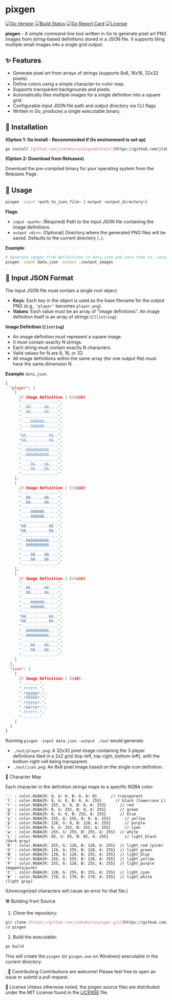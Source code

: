 # pixgen

[![Go Version][go-shield]][go-url]
[![Build Status][build-shield]][build-url]
[![Go Report Card][report-shield]][report-url]
[![License][license-shield]][license-url]

**pixgen** - A simple command-line tool written in Go to generate pixel art PNG images from string-based definitions stored in a JSON file. It supports tiling multiple small images into a single grid output.

## ✨ Features

- Generate pixel art from arrays of strings (supports 8x8, 16x16, 32x32 pixels).
- Define colors using a simple character-to-color map.
- Supports transparent backgrounds and pixels.
- Automatically tiles multiple images for a single definition into a square grid.
- Configurable input JSON file path and output directory via CLI flags.
- Written in Go, produces a single executable binary.

## 💾 Installation

**(Option 1: Go Install - Recommended if Go environment is set up)**

```bash
go install [github.com/jtakakura/pixgen@latest](https://github.com/jtakakura/pixgen@latest)
```

**(Option 2: Download from Releases)**

Download the pre-compiled binary for your operating system from the Releases Page.

## 🚀 Usage

```bash
pixgen -input <path_to_json_file> [-output <output_directory>]
```

**Flags**:

- `input <path>`: (Required) Path to the input JSON file containing the image definitions.
- `output <dir>`: (Optional) Directory where the generated PNG files will be saved. Defaults to the current directory (`.`).

**Example**:

```bash
# Generate images from definitions in data.json and save them to ./output_images directory
pixgen -input data.json -output ./output_images
```

## 📄 Input JSON Format

The input JSON file must contain a single root object.

- **Keys**: Each key in the object is used as the base filename for the output PNG (e.g., `"player"` becomes `player.png`).
- **Values**: Each value must be an array of "image definitions". An image definition itself is an array of strings (`[][]string`).

**Image Definition (`[]string`)**

- An image definition must represent a square image.
- It must contain exactly N strings.
- Each string must contain exactly N characters.
- Valid values for N are 8, 16, or 32.
- All image definitions within the same array (for one output file) must have the same dimension N.

**Example** `data.json`:

```json
{
  "player": [
    [
      // Image Definition 1 (16x16)
      "................",
      "..GG......GG....",
      "..GG......GG....",
      "................",
      "....GGGGGG......",
      "....GGGGGG......",
      "................",
      "GG..........GG..",
      "GG..........GG..",
      "................",
      "..GGGGGGGGGG....",
      "..GGGGGGGGGG....",
      "................",
      "....GG....GG....",
      "....GG....GG....",
      "................"
    ],
    [
      // Image Definition 2 (16x16)
      "................",
      "..BB......BB....",
      "..BB......BB....",
      "................",
      "....BBBBBB......",
      "....BBBBBB......",
      "................",
      "BB..........BB..",
      "BB..........BB..",
      "................",
      "..BBBBBBBBBB....",
      "..BBBBBBBBBB....",
      "................",
      "....BB....BB....",
      "....BB....BB....",
      "................"
    ],
    [
      // Image Definition 3 (16x16)
      "................",
      "..RR......RR....",
      "..RR......RR....",
      "................",
      "....RRRRRR......",
      "....RRRRRR......",
      "................",
      "RR..........RR..",
      "RR..........RR..",
      "................",
      "..RRRRRRRRRR....",
      "..RRRRRRRRRR....",
      "................",
      "....RR....RR....",
      "....RR....RR....",
      "................"
    ]
  ],
  "icon": [
    [
      // Image Definition 1 (8x8)
      "........",
      ".rrrrrr.",
      ".rgggggr.",
      ".rbbbbbr.",
      ".ryyyyyr.",
      ".rppccpr.",
      ".rrrrrr.",
      "........"
    ]
  ]
}
```

Running `pixgen -input data.json -output ./out` would generate:

- `./out/player.png`: A 32x32 pixel image containing the 3 player definitions tiled in a 2x2 grid (top-left, top-right, bottom-left), with the bottom-right cell being transparent.
- `./out/icon.png`: An 8x8 pixel image based on the single icon definition.

🎨 Character Map

Each character in the definition strings maps to a specific RGBA color:

```
'.' : color.RGBA{R: 0, G: 0, B: 0, A: 0}      // transparent
'l' : color.RGBA{R: 0, G: 0, B: 0, A: 255}      // black (lowercase L)
'r' : color.RGBA{R: 255, G: 0, B: 0, A: 255}      // red
'g' : color.RGBA{R: 0, G: 255, B: 0, A: 255}      // green
'b' : color.RGBA{R: 0, G: 0, B: 255, A: 255}      // blue
'y' : color.RGBA{R: 255, G: 255, B: 0, A: 255}      // yellow
'p' : color.RGBA{R: 128, G: 0, B: 128, A: 255}      // purple
'c' : color.RGBA{R: 0, G: 255, B: 255, A: 255}      // cyan
'w' : color.RGBA{R: 255, G: 255, B: 255, A: 255}  // white
'L' : color.RGBA{R: 85, G: 85, B: 85, A: 255}       // light_black (dark gray)
'R' : color.RGBA{R: 255, G: 128, B: 128, A: 255}  // light_red (pink)
'G' : color.RGBA{R: 128, G: 255, B: 128, A: 255}  // light_green
'B' : color.RGBA{R: 128, G: 128, B: 255, A: 255}  // light_blue
'Y' : color.RGBA{R: 255, G: 255, B: 128, A: 255}  // light_yellow
'P' : color.RGBA{R: 255, G: 128, B: 255, A: 255}  // light_purple (magenta/pink)
'C' : color.RGBA{R: 128, G: 255, B: 255, A: 255}  // light_cyan
'W' : color.RGBA{R: 170, G: 170, B: 170, A: 255}  // light_white (light gray)
```

(Unrecognized characters will cause an error for that file.)

🛠️ Building from Source

1. Clone the repository:

```bash
git clone [https://github.com/jtakakura/pixgen.git](https://github.com/jtakakura/pixgen.git)
cd pixgen
```

2. Build the executable:

```bash
go build
```

This will create the `pixgen` (or `pixgen.exe` on Windows) executable in the current directory.

.
🤝 Contributing
Contributions are welcome! Please feel free to open an issue or submit a pull request.

📄 License
Unless otherwise noted, the pixgen source files are distributed under the MIT License found in the [LICENSE](./LICENSE) file.

[go-shield]: https://img.shields.io/badge/go-1.22%2B-blue.svg?style=flat-square
[go-url]: https://golang.org
[build-shield]: https://img.shields.io/github/actions/workflow/status/jtakakura/pixgen/go-ci.yml?branch=main&style=flat-square
[build-url]: https://github.com/jtakakura/pixgen/actions/workflows/go-ci.yml
[report-shield]: https://goreportcard.com/badge/github.com/jtakakura/pixgen?style=flat-square
[report-url]: https://goreportcard.com/report/github.com/jtakakura/pixgen
[license-shield]: https://img.shields.io/github/license/jtakakura/pixgen?style=flat-square
[license-url]: https://github.com/jtakakura/pixgen/blob/main/LICENSE
